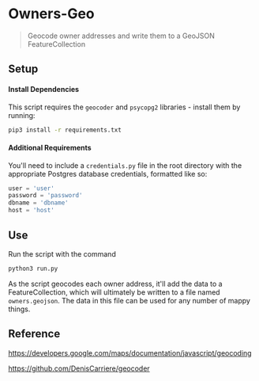 # Owners-Geo
> Geocode owner addresses and write them to a GeoJSON FeatureCollection

## Setup

#### Install Dependencies

This script requires the `geocoder` and `psycopg2` libraries - install them by running:

```bash
pip3 install -r requirements.txt
```

#### Additional Requirements

You'll need to include a `credentials.py` file in the root directory with the appropriate Postgres database credentials, formatted like so:

```python
user = 'user'
password = 'password'
dbname = 'dbname'
host = 'host'

```

## Use

Run the script with the command

```bash
python3 run.py
```

As the script geocodes each owner address, it'll add the data to a FeatureCollection, which will ultimately be written to a file named `owners.geojson`. The data in this file can be used for any number of mappy things.

## Reference

https://developers.google.com/maps/documentation/javascript/geocoding

https://github.com/DenisCarriere/geocoder
